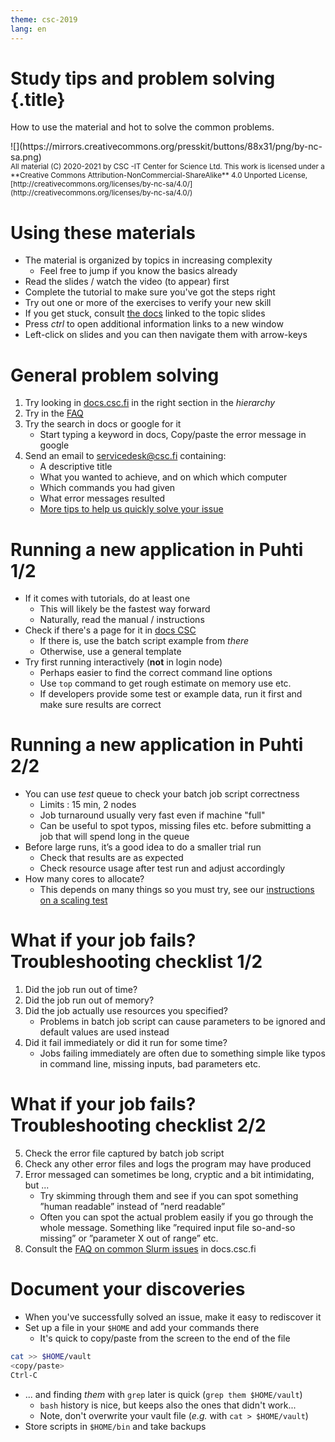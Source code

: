 ```yaml
---
theme: csc-2019
lang: en
---
```

# Study tips and problem solving {.title}

How to use the material and hot to solve the common problems.

<div class="column">
![](https://mirrors.creativecommons.org/presskit/buttons/88x31/png/by-nc-sa.png)
</div>
<div class="column">
<small>
All material (C) 2020-2021 by CSC -IT Center for Science Ltd.
This work is licensed under a **Creative Commons Attribution-NonCommercial-ShareAlike** 4.0
Unported License, [http://creativecommons.org/licenses/by-nc-sa/4.0/](http://creativecommons.org/licenses/by-nc-sa/4.0/)
</small>
</div>

# Using these materials

- The material is organized by topics in increasing complexity
   - Feel free to jump if you know the basics already
- Read the slides / watch the video (to appear) first
- Complete the tutorial to make sure you've got the steps right
- Try out one or more of the exercises to verify your new skill
- If you get stuck, consult [the docs](https://docs.csc.fi) linked to the topic slides
- Press *ctrl* to open additional information links to a new window
- Left-click on slides and you can then navigate them with arrow-keys

# General problem solving

1. Try looking in [docs.csc.fi](https://docs.csc.fi) in the right section in the *hierarchy*
2. Try in the [FAQ](https://docs.csc.fi/support/faq/)
3. Try the search in docs or google for it
   - Start typing a keyword in docs, Copy/paste the error message in google
4. Send an email to [servicedesk@csc.fi](mailto:servicedesk@csc.fi) containing:
   - A descriptive title
   - What you wanted to achieve, and on which which computer
   - Which commands you had given
   - What error messages resulted
   - [More tips to help us quickly solve your issue](https://docs.csc.fi/support/support-howto/)

# Running a new application in Puhti 1/2

- If it comes with tutorials, do at least one
   - This will likely be the fastest way forward
   - Naturally, read the manual / instructions
- Check if there's a page for it in [docs CSC](https://docs.csc.fi/apps/)
   - If there is, use the batch script example from _there_
   - Otherwise, use a general template
- Try first running interactively (**not** in login node)
   - Perhaps easier to find the correct command line options
   - Use `top` command to get rough estimate on memory use etc.
   - If developers provide some test or example data, run it first and make sure results are correct

# Running a new application in Puhti 2/2

- You can use *test* queue to check your batch job script correctness
   - Limits : 15 min, 2 nodes
   - Job turnaround usually very fast even if machine "full"
   - Can be useful to spot typos, missing files etc. before submitting a job that will spend long in the queue
- Before large runs, it’s a good idea to do a smaller trial run
   - Check that results are as expected
   - Check resource usage after test run and adjust accordingly
- How many cores to allocate?
   - This depends on many things so you must try, see our [instructions on a scaling test](https://docs.csc.fi/support/tutorials/cmdline-handson/#scaling-test-for-an-mpi-parallel-job)


# What if your job fails? Troubleshooting checklist 1/2

   1. Did the job run out of time?
   2. Did the job run out of memory?
   3. Did the job actually use resources you specified?
      * Problems in batch job script can cause parameters to be ignored and default values are used instead
   4. Did it fail immediately or did it run for some time?
      * Jobs failing immediately are often due to something simple like typos in command line, missing inputs, bad parameters etc.

# What if your job fails? Troubleshooting checklist 2/2

   5. Check the error file captured by batch job script
   6. Check any other error files and logs the program may have produced
   7. Error messaged can sometimes be long, cryptic and a bit intimidating, but ...
      * Try skimming through them and see if you can spot something ”human readable”  instead of ”nerd readable”
      * Often you can spot the actual problem easily if you go through the whole message. Something like ”required input file so-and-so missing” or ”parameter X out of range” etc.
   8. Consult the [FAQ on common Slurm issues](https://docs.csc.fi/support/faq/why-does-my-batch-job-fail/) in docs.csc.fi

# Document your discoveries

- When you've successfully solved an issue, make it easy to rediscover it
- Set up a file in your `$HOME` and add your commands there
   - It's quick to copy/paste from the screen to the end of the file

```bash
cat >> $HOME/vault
<copy/paste>
Ctrl-C
```

- ... and finding _them_ with `grep` later is quick (`grep them $HOME/vault`)
   - `bash` history is nice, but keeps also the ones that didn't work...
   - Note, don't overwrite your vault file (_e.g._ with `cat > $HOME/vault`)
- Store scripts in `$HOME/bin` and take backups


